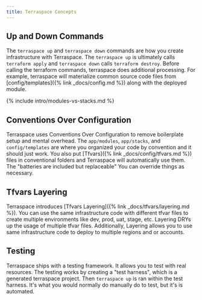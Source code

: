 ```yaml
---
title: Terraspace Concepts
---
```


## Up and Down Commands

The `terraspace up` and `terraspace down` commands are how you create infrastructure with Terraspace. The `terraspace up` is ultimately calls `terraform apply` and `terraspace down` calls `terraform destroy`.  Before calling the terraform commands, terraspace does additional processing. For example, terraspace will materialize common source code files from [config/templates]({% link _docs/config.md %}) along with the deployed module.

{% include intro/modules-vs-stacks.md %}

## Conventions Over Configuration

Terraspace uses Conventions Over Configuration to remove boilerplate setup and mental overhead.  The `app/modules`, `app/stacks`, and `config/templates` are where you organized your code by convention and it should just work.  You also put [Tfvars]({% link _docs/config/tfvars.md %}) files in conventional folders and Terraspace will automatically use them. The "batteries are included but replaceable" You can override things as necessary.

## Tfvars Layering

Terraspace introduces [Tfvars Layering]({% link _docs/tfvars/layering.md %}). You can use the same infrastructure code with different tfvar files to create multiple environments like dev, prod, uat, stage, etc.  Layering DRYs up the usage of multiple tfvar files. Additionally, Layering allows you to use same infrastructure code to deploy to multiple regions and or accounts.

## Testing

Terraspace ships with a testing framework. It allows you to test with real resources. The testing works by creating a "test harness", which is a generated terraspace project. Then `terraspace up` is ran within the test harness. It's what you would normally do manually do to test, but it's is automated.
